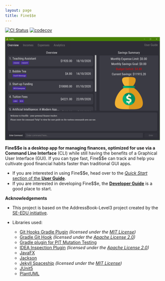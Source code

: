 ```yaml
---
layout: page
title: Fine$$e
---
```


[![CI Status](https://github.com/AY2021S1-CS2103T-W16-3/tp/workflows/Java%20CI/badge.svg)](https://github.com/AY2021S1-CS2103T-W16-3/tp/actions)
[![codecov](https://codecov.io/gh/AY2021S1-CS2103T-W16-3/tp/branch/master/graph/badge.svg)](https://codecov.io/gh/AY2021S1-CS2103T-W16-3/tp)

![Ui](images/Ui.png)

**Fine$$e is a desktop app for managing finances, optimized for use via a Command Line Interface** (CLI) while still having the benefits of a Graphical User Interface (GUI). If you can type fast, Fine\$\$e can track and help you cultivate good financial habits faster than traditional GUI apps.

* If you are interested in using Fine$$e, head over to the [_Quick Start_ section of the **User Guide**](https://ay2021s1-cs2103t-w16-3.github.io/tp/UserGuide.html#2-quick-start).
* If you are interested in developing Fine$$e, the [**Developer Guide**](https://ay2021s1-cs2103t-w16-3.github.io/tp/DeveloperGuide.html) is a good place to start.

**Acknowledgements**

* This project is based on the AddressBook-Level3 project created by the [SE-EDU initiative](https://se-education.org).

* Libraries used:
  * [Git Hooks Gradle Plugin](https://plugins.gradle.org/plugin/com.github.jakemarsden.git-hooks) *(licensed under the [MIT License](https://github.com/jakemarsden/git-hooks-gradle-plugin/blob/master/LICENSE))*
  * [Gradle Git Hook](https://plugins.gradle.org/plugin/com.star-zero.gradle.githook) *(licensed under the [Apache License 2.0](https://github.com/STAR-ZERO/gradle-githook/blob/master/LICENSE))*
  * [Gradle plugin for PIT Mutation Testing](https://plugins.gradle.org/plugin/info.solidsoft.pitest)
  * [IDEA Inspection Plugin](https://github.com/JetBrains/inspection-plugin) *(licensed under the [Apache License 2.0](https://github.com/STAR-ZERO/gradle-githook/blob/master/LICENSE))*
  * [JavaFX](https://openjfx.io/)
  * [Jackson](https://github.com/FasterXML/jackson)
  * [Jekyll Spaceship](https://rubygems.org/gems/jekyll-spaceship) *(licensed under the [MIT License](https://github.com/jakemarsden/git-hooks-gradle-plugin/blob/master/LICENSE))*
  * [JUnit5](https://github.com/junit-team/junit5)
  * [PlantUML](https://plantuml.com/)
